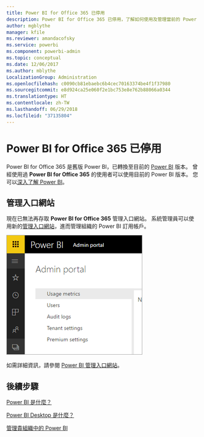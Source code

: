 ```yaml
---
title: Power BI for Office 365 已停用
description: Power BI for Office 365 已停用，了解如何使用及管理當前的 Power BI。
author: mgblythe
manager: kfile
ms.reviewer: amandacofsky
ms.service: powerbi
ms.component: powerbi-admin
ms.topic: conceptual
ms.date: 12/06/2017
ms.author: mblythe
LocalizationGroup: Administration
ms.openlocfilehash: c0090cb81ebaebc6b4cec70163374be4f1f37980
ms.sourcegitcommit: e8d924ca25e060f2e1bc753e8e762b88066a0344
ms.translationtype: HT
ms.contentlocale: zh-TW
ms.lasthandoff: 06/29/2018
ms.locfileid: "37135804"
---
```

# <a name="power-bi-for-office-365-is-retired"></a>Power BI for Office 365 已停用
Power BI for Office 365 是舊版 Power BI，已轉換至目前的 [Power BI](https://powerbi.microsoft.com) 版本。 曾經使用過 **Power BI for Office 365** 的使用者可以使用目前的 Power BI 版本。 您可以[深入了解 Power BI](service-get-started.md)。

## <a name="the-admin-portal"></a>管理入口網站
現在已無法再存取 **Power BI for Office 365** 管理入口網站。 系統管理員可以使用新的[管理入口網站](https://app.powerbi.com/admin-portal)，進而管理組織的 Power BI 訂用帳戶。

![](media/service-admin-o365portal-retired/powerbi-admin-landing-page.png)

如需詳細資訊，請參閱 [Power BI 管理入口網站](service-admin-portal.md)。

## <a name="next-steps"></a>後續步驟
[Power BI 是什麼？](power-bi-overview.md)

[Power BI Desktop 是什麼？](desktop-what-is-desktop.md)

[管理貴組織中的 Power BI](service-admin-administering-power-bi-in-your-organization.md)
